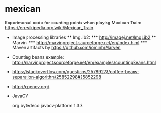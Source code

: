 # mexican

Experimental code for counting points when playing Mexican Train: 
https://en.wikipedia.org/wiki/Mexican_Train.

* Image processing libraries
** ImgLib2: 
*** http://imagej.net/ImgLib2
** Marvin: 
*** http://marvinproject.sourceforge.net/en/index.html 
*** Maven artifacts by https://github.com/iominh/Marven

* Counting beans example: http://marvinproject.sourceforge.net/en/examples/countingBeans.html
* https://stackoverflow.com/questions/25789278/coffee-beans-separation-algorithm/25852298#25852298

* http://opencv.org/

* JavaCV

  <dependency>
    <groupId>org.bytedeco</groupId>
    <artifactId>javacv-platform</artifactId>
    <version>1.3.3</version>
  </dependency>